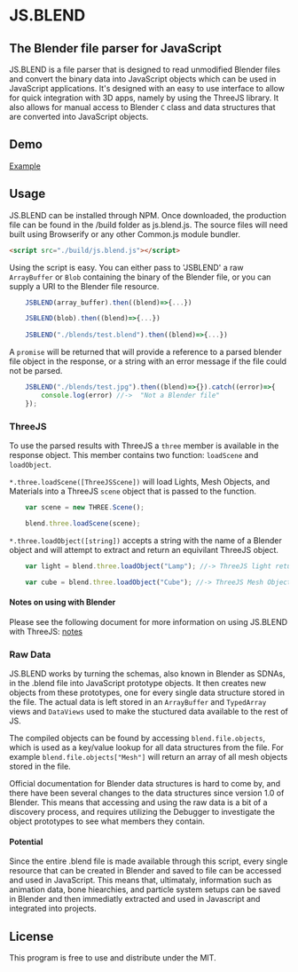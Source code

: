 # JS.BLEND
## The Blender file parser for JavaScript

JS.BLEND is a file parser that is designed to read unmodified Blender files and convert the binary data into JavaScript objects which can be used in JavaScript applications. It's designed with an easy to use interface to allow for quick integration with 3D apps, namely by using the ThreeJS library. It also allows for manual access to Blender `C` class and data structures that are converted into JavaScript objects.

## Demo

[Example](https://galactrax.github.com/js.blend/)

## Usage

JS.BLEND can be installed through NPM. Once downloaded, the production file can be found in the /build folder as js.blend.js. The source files will need built using Browserify or any other Common.js module bundler.

```html
<script src="./build/js.blend.js"></script>
```

Using the script is easy. You can either pass to 'JSBLEND' a raw `ArrayBuffer` or `Blob` containing the binary of the 
Blender file, or you can supply a URI to the Blender file resource. 

```javascript
	JSBLEND(array_buffer).then((blend)=>{...})

	JSBLEND(blob).then((blend)=>{...})
	
	JSBLEND("./blends/test.blend").then((blend)=>{...})
```

A `promise` will be returned that will provide a reference to a parsed blender file object in the response, or a string with an error message if the file could not be parsed.

```javascript
	JSBLEND("./blends/test.jpg").then((blend)=>{}).catch((error)=>{
		console.log(error) //->  "Not a Blender file"
	}); 
```
### ThreeJS

To use the parsed results with ThreeJS a `three` member is available in the response object. This member contains two function: `loadScene` and `loadObject`.

`*.three.loadScene([ThreeJSScene])` will load Lights, Mesh Objects, and Materials into a ThreeJS `scene` object that is passed to the function.

```javascript
	var scene = new THREE.Scene();

	blend.three.loadScene(scene);
```

`*.three.loadObject([string])` accepts a string with the name of a Blender object and will attempt to extract and return an equivilant ThreeJS object.

```javascript
	var light = blend.three.loadObject("Lamp"); //-> ThreeJS light returned;

	var cube = blend.three.loadObject("Cube"); //-> ThreeJS Mesh Object with materials returned;
```

#### Notes on using with Blender

Please see the following document for more information on using JS.BLEND with ThreeJS: [notes](./threejs_notes.md)

### Raw Data

JS.BLEND works by turning the schemas, also known in Blender as SDNAs, in the .blend file into JavaScript prototype objects. It then creates new objects from these prototypes, one for every single data structure stored in the file. The actual data is left stored in an `ArrayBuffer` and `TypedArray` views and `DataViews` used to make the stuctured data available to the rest of JS. 

The compiled objects can be found by accessing `blend.file.objects`, which is used as a key/value lookup for all data structures from the file.  For example `blend.file.objects["Mesh"]` will return an array of all mesh objects stored in the file. 

Official documentation for Blender data structures is hard to come by, and there have been several changes to the data structures since version 1.0 of Blender. This means that accessing and using the raw data is a bit of a discovery process, and requires utilizing the Debugger to investigate the object prototypes to see what members they contain. 

#### Potential

Since the entire .blend file is made available through this script, every single resource that can be created in Blender and saved to file can be accessed and used in JavaScript. This means that, ultimataly, information such as animation data, bone hiearchies, and particle system setups can be saved in Blender and then immediatly extracted and used in Javascript and integrated into projects.

## License

This program is free to use and distribute under the MIT. 
